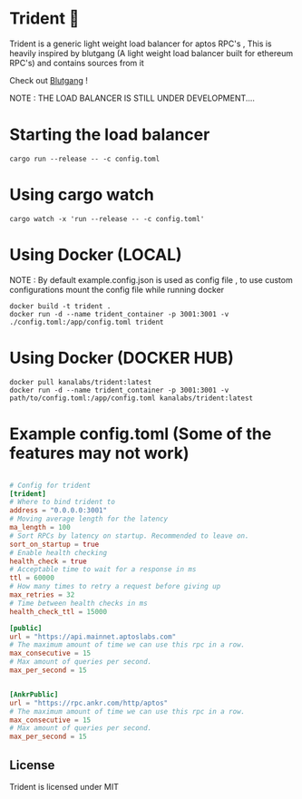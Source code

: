 # Trident 🔱

Trident is a generic light weight load balancer for aptos RPC's , This is heavily inspired by blutgang (A light weight load balancer built for ethereum RPC's) and contains sources from it

Check out [Blutgang](https://github.com/rainshowerLabs/blutgang) !



NOTE : THE LOAD BALANCER IS STILL UNDER DEVELOPMENT....

# Starting the load balancer

```Shell
cargo run --release -- -c config.toml
```

# Using cargo watch 

```Shell
cargo watch -x 'run --release -- -c config.toml'
```

# Using Docker (LOCAL)

NOTE : By default example.config.json is used as config file , to use custom configurations mount the config file while running docker

```shell
docker build -t trident .
docker run -d --name trident_container -p 3001:3001 -v ./config.toml:/app/config.toml trident

```

# Using Docker (DOCKER HUB)

```
docker pull kanalabs/trident:latest
docker run -d --name trident_container -p 3001:3001 -v path/to/config.toml:/app/config.toml kanalabs/trident:latest
```


# 

# Example config.toml (Some of the features may not work)

```toml

# Config for trident 
[trident]
# Where to bind trident to
address = "0.0.0.0:3001"
# Moving average length for the latency
ma_length = 100
# Sort RPCs by latency on startup. Recommended to leave on.
sort_on_startup = true
# Enable health checking
health_check = true
# Acceptable time to wait for a response in ms
ttl = 60000
# How many times to retry a request before giving up
max_retries = 32
# Time between health checks in ms
health_check_ttl = 15000

[public]
url = "https://api.mainnet.aptoslabs.com"
# The maximum amount of time we can use this rpc in a row.
max_consecutive = 15
# Max amount of queries per second.
max_per_second = 15


[AnkrPublic]
url = "https://rpc.ankr.com/http/aptos"
# The maximum amount of time we can use this rpc in a row.
max_consecutive = 15
# Max amount of queries per second.
max_per_second = 15

```

## License

Trident is licensed under MIT 

